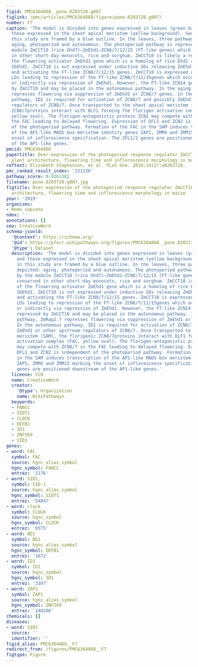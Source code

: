```yaml
---
figid: PMC6364868__pone.0203728.g007
figlink: /pmc/articles/PMC6364868/figure/pone.0203728.g007/
number: F7
caption: 'The model is divided into genes expressed in leaves (green background) and
  those expressed in the shoot apical meristem (yellow background). Genes tested in
  this study are framed by a blue outline. In the leaves, three pathways are depicted:
  aging, photoperiod and autonomous. The photoperiod pathway is represented by the
  module ZmCCT10 (rice Ghd7)—ZmEhd1–ZCN8/7/12/15 (FT-like genes) which is conserved
  in other short-day monocots, rice and sorghum. ZmCCT10 is likely a repressor of
  the flowering activator ZmEhd1 gene which is a homolog of rice Ehd1 and sorghum
  SbEhd1. ZmCCT10 is not expressed under inductive SDs releasing ZmEhd1 from repression
  and activating the FT-like ZCN8/7/12/15 genes. ZmCCT10 is expressed under non-inductive
  LDs leading to repression of the FT-like ZCN8/7/12/15genes which occurs directly
  or indirectly via repression of ZmEhd1. However, the FT-like ZCN14 gene is not repressed
  by ZmCCT10 and may be placed in the autonomous pathway. In the aging pathway, ZmRap2.7
  represses flowering via suppression of ZmEhd1 or ZCN8/7 genes. In the autonomous
  pathway, ID1 is required for activation of ZCN8/7 and possibly ZmEhd1 or other upstream
  regulators of ZCN8/7. Once transported to the shoot apical meristem (SAM), the florigenic
  ZCN8/7proteins interact with DLF1 forming the florigen activation complex (FAC,
  yellow oval). The florigen-antagonistic protein ZCN2 may compete with ZCN8/7 in
  the FAC leading to delayed flowering. Expression of DFL1 and ZCN2 is independent
  of the photoperiod pathway. Formation of the FAC in the SAM induces transcription
  of the AP1-like MADS box meristem identity genes ZAP1, ZMM4 and ZMM15 marking the
  onset of inflorescence specification. The ZFL1/2 genes are positioned downstream
  of the AP1-like genes.'
pmcid: PMC6364868
papertitle: Over-expression of the photoperiod response regulator ZmCCT10 modifies
  plant architecture, flowering time and inflorescence morphology in maize.
reftext: Elizabeth Stephenson, et al. PLoS One. 2019;14(2):e0203728.
pmc_ranked_result_index: '131236'
pathway_score: 0.9261382
filename: pone.0203728.g007.jpg
figtitle: Over-expression of the photoperiod response regulator ZmCCT10 modifies plant
  architecture, flowering time and inflorescence morphology in maize
year: '2019'
organisms:
- Homo sapiens
ndex: ''
annotations: []
seo: CreativeWork
schema-jsonld:
  '@context': https://schema.org/
  '@id': https://pfocr.wikipathways.org/figures/PMC6364868__pone.0203728.g007.html
  '@type': Dataset
  description: 'The model is divided into genes expressed in leaves (green background)
    and those expressed in the shoot apical meristem (yellow background). Genes tested
    in this study are framed by a blue outline. In the leaves, three pathways are
    depicted: aging, photoperiod and autonomous. The photoperiod pathway is represented
    by the module ZmCCT10 (rice Ghd7)—ZmEhd1–ZCN8/7/12/15 (FT-like genes) which is
    conserved in other short-day monocots, rice and sorghum. ZmCCT10 is likely a repressor
    of the flowering activator ZmEhd1 gene which is a homolog of rice Ehd1 and sorghum
    SbEhd1. ZmCCT10 is not expressed under inductive SDs releasing ZmEhd1 from repression
    and activating the FT-like ZCN8/7/12/15 genes. ZmCCT10 is expressed under non-inductive
    LDs leading to repression of the FT-like ZCN8/7/12/15genes which occurs directly
    or indirectly via repression of ZmEhd1. However, the FT-like ZCN14 gene is not
    repressed by ZmCCT10 and may be placed in the autonomous pathway. In the aging
    pathway, ZmRap2.7 represses flowering via suppression of ZmEhd1 or ZCN8/7 genes.
    In the autonomous pathway, ID1 is required for activation of ZCN8/7 and possibly
    ZmEhd1 or other upstream regulators of ZCN8/7. Once transported to the shoot apical
    meristem (SAM), the florigenic ZCN8/7proteins interact with DLF1 forming the florigen
    activation complex (FAC, yellow oval). The florigen-antagonistic protein ZCN2
    may compete with ZCN8/7 in the FAC leading to delayed flowering. Expression of
    DFL1 and ZCN2 is independent of the photoperiod pathway. Formation of the FAC
    in the SAM induces transcription of the AP1-like MADS box meristem identity genes
    ZAP1, ZMM4 and ZMM15 marking the onset of inflorescence specification. The ZFL1/2
    genes are positioned downstream of the AP1-like genes.'
  license: CC0
  name: CreativeWork
  creator:
    '@type': Organization
    name: WikiPathways
  keywords:
  - FANCC
  - SIDT1
  - CLOCK
  - DEFB1
  - ID1
  - ZNF569
  - SID1
genes:
- word: FAC
  symbol: FAC
  source: hgnc_alias_symbol
  hgnc_symbol: FANCC
  entrez: '2176'
- word: SID1,
  symbol: SID-1
  source: hgnc_alias_symbol
  hgnc_symbol: SIDT1
  entrez: '54847'
- word: clock
  symbol: CLOCK
  source: hgnc_symbol
  hgnc_symbol: CLOCK
  entrez: '9575'
- word: BD1
  symbol: BD1
  source: hgnc_alias_symbol
  hgnc_symbol: DEFB1
  entrez: '1672'
- word: ID1
  symbol: ID1
  source: hgnc_symbol
  hgnc_symbol: ID1
  entrez: '3397'
- word: ZAP1
  symbol: ZAP1
  source: hgnc_alias_symbol
  hgnc_symbol: ZNF569
  entrez: '148266'
chemicals: []
diseases:
- word: SID1
  source: ''
  identifier: ''
figid_alias: PMC6364868__F7
redirect_from: /figures/PMC6364868__F7
figtype: Figure
---
```

